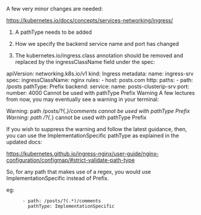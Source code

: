 A few very minor changes are needed:

https://kubernetes.io/docs/concepts/services-networking/ingress/

1. A pathType needs to be added

2. How we specify the backend service name and port has changed

3. The kubernetes.io/ingress.class annotation should be removed and replaced by the ingressClassName field under the spec:



apiVersion: networking.k8s.io/v1
kind: Ingress
metadata:
  name: ingress-srv
spec:
  ingressClassName: nginx
  rules:
    - host: posts.com
      http:
        paths:
          - path: /posts
            pathType: Prefix
            backend:
              service:
                name: posts-clusterip-srv
                port:
                  number: 4000
Cannot be used with pathType Prefix Warning
A few lectures from now, you may eventually see a warning in your terminal:

Warning: path /posts/?{.*}/comments cannot be used with pathType Prefix
Warning: path /?{.*} cannot be used with pathType Prefix

If you wish to suppress the warning and follow the latest guidance, then, you can use the ImplementationSpecific pathType as explained in the updated docs:

https://kubernetes.github.io/ingress-nginx/user-guide/nginx-configuration/configmap/#strict-validate-path-type

So, for any path that makes use of a regex, you would use ImplementationSpecific instead of Prefix.

eg:

          - path: /posts/?(.*)/comments
            pathType: ImplementationSpecific